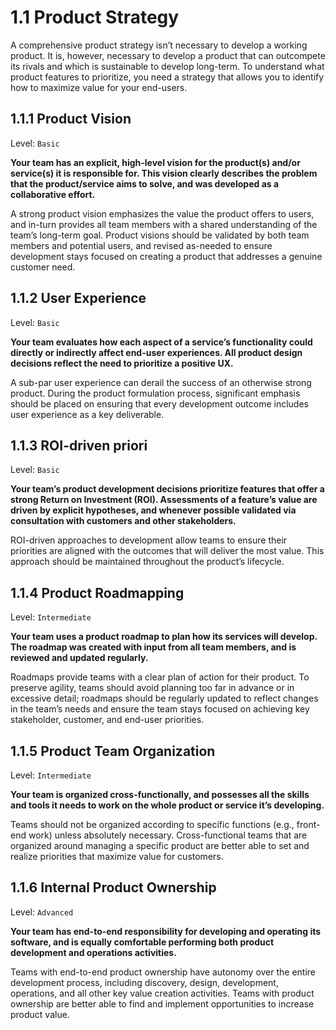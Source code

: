 # 1.1 Product Strategy
A comprehensive product strategy isn’t necessary to develop a working product. It is, however, necessary to develop a product that can outcompete its rivals and which is sustainable to develop long-term. To understand what product features to prioritize, you need a strategy that allows you to identify how to maximize value for your end-users.

## 1.1.1 Product Vision
Level: `Basic`

**Your team has an explicit, high-level vision for the product(s) and/or service(s) it is responsible for. This vision clearly describes the problem that the product/service aims to solve, and was developed as a collaborative effort.**

A strong product vision emphasizes the value the product offers to users, and in-turn provides all team members with a shared understanding of the team’s long-term goal. Product visions should be validated by both team members and potential users, and revised as-needed to ensure development stays focused on creating a product that addresses a genuine customer need.

## 1.1.2 User Experience	
Level: `Basic`

**Your team evaluates how each aspect of a service’s functionality could directly or indirectly affect end-user experiences. All product design decisions reflect the need to prioritize a positive UX.**

A sub-par user experience can derail the success of an otherwise strong product. During the product formulation process, significant emphasis should be placed on ensuring that every development outcome includes user experience as a key deliverable.

## 1.1.3 ROI-driven priori
Level: `Basic`

**Your team’s product development decisions prioritize features that offer a strong Return on Investment (ROI). Assessments of a feature’s value are driven by explicit hypotheses, and whenever possible validated via consultation with customers and other stakeholders.**

ROI-driven approaches to development allow teams to ensure their priorities are aligned with the outcomes that will deliver the most value. This approach should be maintained throughout the product’s lifecycle.

## 1.1.4 Product Roadmapping
Level: `Intermediate`

**Your team uses a product roadmap to plan how its services will develop. The roadmap was created with input from all team members, and is reviewed and updated regularly.**

Roadmaps provide teams with a clear plan of action for their product. To preserve agility, teams should avoid planning too far in advance or in excessive detail; roadmaps should be regularly updated to reflect changes in the team’s needs and ensure the team stays focused on achieving key stakeholder, customer, and end-user priorities.

## 1.1.5 Product Team Organization
Level: `Intermediate`

**Your team is organized cross-functionally, and possesses all the skills and tools it needs to work on the whole product or service it’s developing.**

Teams should not be organized according to specific functions (e.g., front-end work) unless absolutely necessary. Cross-functional teams that are organized around managing a specific product are better able to set and realize priorities that maximize value for customers.

## 1.1.6 Internal Product Ownership
Level: `Advanced`

**Your team has end-to-end responsibility for developing and operating its software, and is equally comfortable performing both product development and operations activities.**

Teams with end-to-end product ownership have autonomy over the entire development process, including discovery, design, development, operations, and all other key value creation activities. Teams with product ownership are better able to find and implement opportunities to increase product value. 

